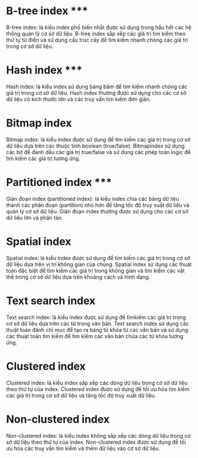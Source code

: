 # B-tree index ***
B-tree index: là kiểu index phổ biến nhất được sử dụng trong hầu hết các hệ thống quản lý cơ sở dữ liệu. B-tree index sắp xếp các giá trị tìm kiếm theo thứ tự từ điển và sử dụng cấu trúc cây để tìm kiếm nhanh chóng các giá trị trong cơ sở dữ liệu.

# Hash index ***
Hash index: là kiểu index sử dụng bảng băm để tìm kiếm nhanh chóng các giá trị trong cơ sở dữ liệu. Hash index thường được sử dụng cho các cơ sở dữ liệu có kích thước lớn và các truy vấn tìm kiếm đơn giản.

# Bitmap index
Bitmap index: là kiểu index được sử dụng để tìm kiếm các giá trị trong cơ sở dữ liệu dựa trên các thuộc tính boolean (true/false). Bitmapindex sử dụng các bít để đánh dấu các giá trị true/false và sử dụng các phép toán logic để tìm kiếm các giá trị tương ứng.

# Partitioned index ***
Gián đoạn index (partitioned index): là kiểu index chia các bảng dữ liệu thành các phân đoạn (partition) nhỏ hơn để tăng tốc độ truy xuất dữ liệu và quản lý cơ sở dữ liệu. Gián đoạn index thường được sử dụng cho các cơ sở dữ liệu lớn và phân tán.

# Spatial index
Spatial index: là kiểu index được sử dụng để tìm kiếm các giá trị trong cơ sở dữ liệu dựa trên vị trí không gian của chúng. Spatial index sử dụng các thuật toán đặc biệt để tìm kiếm các giá trị trong không gian và tìm kiếm các vật thể trong cơ sở dữ liệu dựa trên khoảng cách và hình dạng.

# Text search index
Text search index: là kiểu index được sử dụng để tìmkiếm các giá trị trong cơ sở dữ liệu dựa trên các từ trong văn bản. Text search index sử dụng các thuật toán đánh chỉ mục để tạo ra bảng từ khóa từ các văn bản và sử dụng các thuật toán tìm kiếm để tìm kiếm các văn bản chứa các từ khóa tương ứng.

# Clustered index
Clustered index: là kiểu index sắp xếp các dòng dữ liệu trong cơ sở dữ liệu theo thứ tự của index. Clustered index được sử dụng để tối ưu hóa tìm kiếm các giá trị trong cơ sở dữ liệu và tăng tốc độ truy xuất dữ liệu.

# Non-clustered index
Non-clustered index: là kiểu index không sắp xếp các dòng dữ liệu trong cơ sở dữ liệu theo thứ tự của index. Non-clustered index được sử dụng để tối ưu hóa các truy vấn tìm kiếm và thêm dữ liệu vào cơ sở dữ liệu.